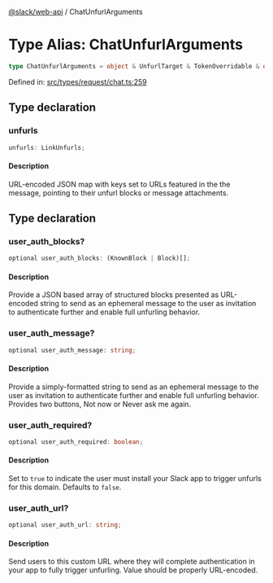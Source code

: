 [@slack/web-api](../index.md) / ChatUnfurlArguments

# Type Alias: ChatUnfurlArguments

```ts
type ChatUnfurlArguments = object & UnfurlTarget & TokenOverridable & object;
```

Defined in: [src/types/request/chat.ts:259](https://github.com/slackapi/node-slack-sdk/blob/main/packages/web-api/src/types/request/chat.ts#L259)

## Type declaration

### unfurls

```ts
unfurls: LinkUnfurls;
```

#### Description

URL-encoded JSON map with keys set to URLs featured in the the message, pointing to their unfurl
blocks or message attachments.

## Type declaration

### user\_auth\_blocks?

```ts
optional user_auth_blocks: (KnownBlock | Block)[];
```

#### Description

Provide a JSON based array of structured blocks presented as URL-encoded string to send as an
ephemeral message to the user as invitation to authenticate further and enable full unfurling behavior.

### user\_auth\_message?

```ts
optional user_auth_message: string;
```

#### Description

Provide a simply-formatted string to send as an ephemeral message to the user as invitation to
authenticate further and enable full unfurling behavior. Provides two buttons, Not now or Never ask me again.

### user\_auth\_required?

```ts
optional user_auth_required: boolean;
```

#### Description

Set to `true` to indicate the user must install your Slack app to trigger unfurls for this domain.
Defaults to `false`.

### user\_auth\_url?

```ts
optional user_auth_url: string;
```

#### Description

Send users to this custom URL where they will complete authentication in your app to fully trigger
unfurling. Value should be properly URL-encoded.
